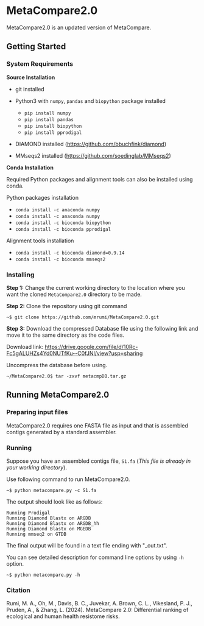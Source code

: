 # MetaCompare2.0

MetaCompare2.0 is an updated version of MetaCompare. 

## Getting Started
### System Requirements 
**Source Installation**

* git installed
* Python3 with `numpy`, `pandas` and `biopython` package installed
  * `pip install numpy`
  * `pip install pandas`
  * `pip install biopython`
  * `pip install pprodigal`

* DIAMOND installed (https://github.com/bbuchfink/diamond)
* MMseqs2 installed (https://github.com/soedinglab/MMseqs2)

**Conda Installation**

Required Python packages and alignment tools can also be installed using conda.

Python packages installation 

  * `conda install -c anaconda numpy`
  * `conda install -c anaconda numpy`
  * `conda install -c bioconda biopython`
  * `conda install -c bioconda pprodigal`
    
 Alignment tools installation 

* `conda install -c bioconda diamond=0.9.14`
* `conda install -c bioconda mmseqs2`

### Installing

**Step 1:** Change the current working directory to the location where you want the cloned `MetaCompare2.0` directory to be made.

**Step 2:** Clone the repository using git command
```
~$ git clone https://github.com/mrumi/MetaCompare2.0.git
```

**Step 3:** Download the compressed Database file using the following link and move it to the same directory as the code files.

Download link: https://drive.google.com/file/d/10Rc-Fc5gALUHZs4Yd0NUTfKu--C0fJNI/view?usp=sharing

Uncompress the database before using. 

```
~/MetaCompare2.0$ tar -zxvf metacmpDB.tar.gz
```

## Running MetaCompare2.0

### Preparing input files

MetaCompare2.0 requires one FASTA file as input and that is assembled contigs generated by a standard assembler. 

### Running

Suppose you have an assembled contigs file, `S1.fa` (*This file is already in your working directory*).

Use following command to run MetaCompare2.0.
```
~$ python metacompare.py -c S1.fa
```
The output should look like as follows:
```
Running Prodigal
Running Diamond Blastx on ARGDB
Running Diamond Blastx on ARGDB_hh
Running Diamond Blastx on MGEDB
Running mmseq2 on GTDB
```
The final output will be found in a text file ending with "_out.txt". 

You can see detailed description for command line options by using `-h` option.
```
~$ python metacompare.py -h
```

### Citation
Rumi, M. A., Oh, M., Davis, B. C., Juvekar, A. Brown, C. L., Vikesland, P. J., Pruden, A., & Zhang, L. (2024). MetaCompare 2.0: Differential ranking of ecological and human health resistome risks.


